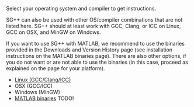 Select your operating system and compiler to get instructions.

SG++ can also be used with other OS/compiler combinations that are not listed here. SG++ should at least work with GCC, Clang, or ICC on Linux, GCC on OSX, and MinGW on Windows.

If you want to use SG++ with MATLAB, we recommend to use the binaries provided in the Downloads and Version History page (see installation instructions on the MATLAB binaries page). There are also other options, if you do not want or are not able to use the binaries (in this case, proceed as explained on the page for your platform).

* [Linux (GCC/Clang/ICC)](https://github.com/SGpp/SGpp/wiki/Linux-(GCC-Clang-ICC))
* OSX (GCC/ICC)
* Windows (MinGW)
* [MATLAB binaries](https://github.com/SGpp/SGpp/wiki/MATLAB-binaries) TODO!

